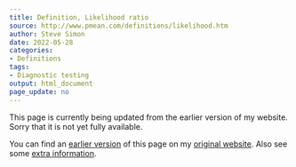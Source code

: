 ```yaml
---
title: Definition, Likelihood ratio
source: http://www.pmean.com/definitions/likelihood.htm
author: Steve Simon
date: 2022-05-28
categories:
- Definitions
tags:
- Diagnostic testing
output: html_document
page_update: no
---
```


This page is currently being updated from the earlier version of my website. Sorry that it is not yet fully available.

<!---More--->


You can find an [earlier version][sim1] of this page on my [original website][sim2]. Also see some [extra information][sim3].

[sim1]: http://www.pmean.com/definitions/likelihood.htm
[sim2]: http://www.pmean.com/original_site.html
[sim3]: http://www.pmean.com/definitions/likelihood_extra.htm
